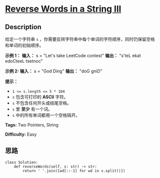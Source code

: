 # [Reverse Words in a String III][title]

## Description

给定一个字符串 `s` ，你需要反转字符串中每个单词的字符顺序，同时仍保留空格和单词的初始顺序。



**示例 1：**
            **输入：** s = "Let's take LeetCode contest"    **输出：** "s'teL ekat edoCteeL tsetnoc"    

**示例 2:**
            **输入：** s = "God Ding"    **输出：** "doG gniD"    



********提示：********

  * `1 <= s.length <= 5 * 104`
  * `s` 包含可打印的 **ASCII** 字符。
  * `s` 不包含任何开头或结尾空格。
  * `s` 里 **至少** 有一个词。
  * `s` 中的所有单词都用一个空格隔开。


**Tags:** Two Pointers, String

**Difficulty:** Easy

## 思路

``` python3
class Solution:
    def reverseWords(self, s: str) -> str:
        return ' '.join([wd[::-1] for wd in s.split()])
        
```

[title]: https://leetcode-cn.com/problems/reverse-words-in-a-string-iii
